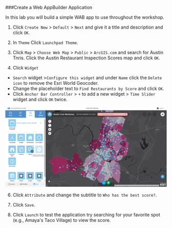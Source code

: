 ###Create a Web AppBuilder Application

In this lab you will build a simple WAB app to use throughout the workshop.

1. Click `Create New` > `Default` > `Next` and give it a title and description and click `OK`.

2. In `Theme` Click `Launchpad Theme`.

3. Click `Map` > `Choose Web Map` > `Public` > `ArcGIS.com` and search for Austin Tnris. Click the Austin Restaurant Inspection    Scores map and click `OK`.

4. Click `Widget`
  * `Search` widget >`Configure this widget` and under `Name` click the `Delete icon` to remove the Esri World Geocoder.
  * Change the placeholder text to `Find Restaurants by Score` and click `OK`.
  * Click `Anchor Bar Controller` > `+` to add a new widget > `Time Slider` widget and click `OK` twice.

![wab_searchwidget](./wab_searchwidget.png)

6. Click `Attribute` and change the subtitle to `Who has the best score?`.

7. Click `Save`.

8. Click `Launch` to test the application try searching for your favorite spot (e.g., Amaya's Taco Village) to view the score.

